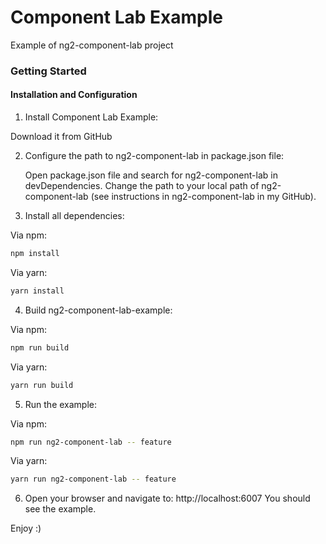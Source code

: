 # Component Lab Example
Example of ng2-component-lab project

### Getting Started

#### Installation and Configuration
1. Install Component Lab Example:

  Download it from GitHub

  
2. Configure the path to ng2-component-lab in package.json file:

   Open package.json file and search for ng2-component-lab in devDependencies.
   Change the path to your local path of ng2-component-lab (see instructions in ng2-component-lab in my GitHub).
  
3. Install all dependencies:

  Via npm:
  ```bash
  npm install
  ```

  Via yarn:
  ```bash
  yarn install
  ```
  
4. Build ng2-component-lab-example: 

  Via npm:
  ```bash
  npm run build
  ```

  Via yarn:
  ```bash
  yarn run build
  ```

5. Run the example:

  Via npm:
  ```bash
  npm run ng2-component-lab -- feature
  ```

  Via yarn:
  ```bash
  yarn run ng2-component-lab -- feature
  ```

6. Open your browser and navigate to:
   http://localhost:6007
   You should see the example.
   
Enjoy :)
 
 
